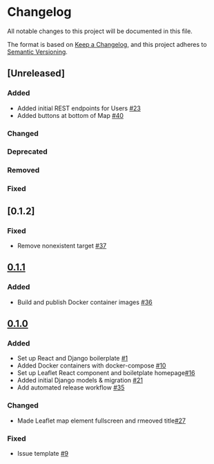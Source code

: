 # Changelog

All notable changes to this project will be documented in this file.

The format is based on [Keep a Changelog](https://keepachangelog.com/en/1.0.0/),
and this project adheres to [Semantic Versioning](https://semver.org/spec/v2.0.0.html).

## [Unreleased]

### Added

- Added initial REST endpoints for Users [#23](https://github.com/CodeForPhilly/third-places/pull/23)
- Added buttons at bottom of Map [#40](https://github.com/CodeForPhilly/third-places/pull/40)

### Changed

### Deprecated

### Removed

### Fixed 

## [0.1.2]

### Fixed

- Remove nonexistent target [#37](https://github.com/CodeForPhilly/third-places/pull/37)

## [0.1.1]

### Added

- Build and publish Docker container images [#36](https://github.com/CodeForPhilly/third-places/pull/36)

## [0.1.0]

### Added

- Set up React and Django boilerplate [#1](https://github.com/CodeForPhilly/third-places/pull/1)
- Added Docker containers with docker-compose [#10](https://github.com/CodeForPhilly/third-places/pull/10)
- Set up Leaflet React component and boiletplate homepage[#16](https://github.com/CodeForPhilly/third-places/issues/16)
- Added initial Django models & migration [#21](https://github.com/CodeForPhilly/third-places/pull/21)
- Add automated release workflow [#35](https://github.com/CodeForPhilly/third-places/pull/35)

### Changed

- Made Leaflet map element fullscreen and rmeoved title[#27](https://github.com/CodeForPhilly/third-places/issues/27)

### Fixed 

- Issue template [#9](https://github.com/CodeForPhilly/third-places/pull/9)

[0.1.3]: https://github.com/CodeForPhilly/third-places/compare/v0.1.1...v0.1.2
[0.1.1]: https://github.com/CodeForPhilly/third-places/compare/v0.1.0...v0.1.1
[0.1.0]: https://github.com/CodeForPhilly/third-places/releases/tag/v0.1.0
